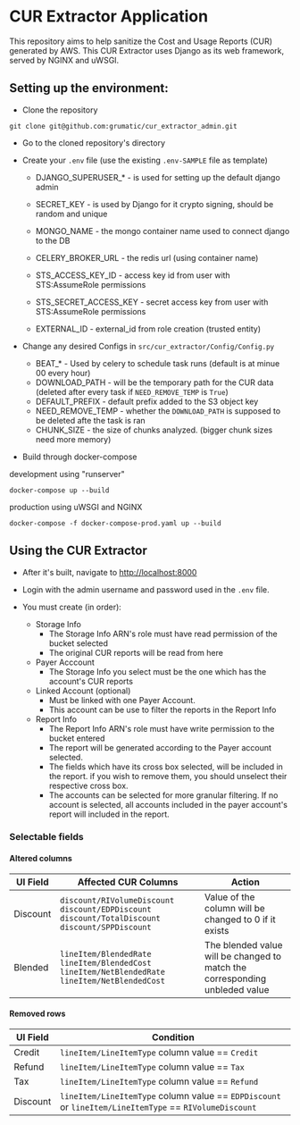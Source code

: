 
# CUR Extractor Application

This repository aims to help sanitize the Cost and Usage Reports (CUR) generated by AWS.
This CUR Extractor uses Django as its web framework, served by NGINX and uWSGI.

## Setting up the environment:

* Clone the repository

```
git clone git@github.com:grumatic/cur_extractor_admin.git
```

* Go to the cloned repository's directory

* Create your `.env` file
    (use the existing `.env-SAMPLE` file as template)
    * DJANGO_SUPERUSER_\* - is used for setting up the default django admin
    * SECRET_KEY - is used by Django for it crypto signing, should be random and unique
    * MONGO_NAME - the mongo container name used to connect django to the DB
    * CELERY_BROKER_URL - the redis url (using container name)

    * STS_ACCESS_KEY_ID - access key id from user with STS:AssumeRole permissions
    * STS_SECRET_ACCESS_KEY - secret access key from user with STS:AssumeRole permissions
    * EXTERNAL_ID - external_id from role creation (trusted entity)

* Change any desired Configs in `src/cur_extractor/Config/Config.py`
    * BEAT_\* - Used by celery to schedule task runs (default is at minue 00 every hour)
    * DOWNLOAD_PATH - will be the temporary path for the CUR data (deleted after every task if `NEED_REMOVE_TEMP` is `True`)
    * DEFAULT_PREFIX - default prefix added to the S3 object key
    * NEED_REMOVE_TEMP - whether the `DOWNLOAD_PATH` is supposed to be deleted afte the task is ran
    * CHUNK_SIZE - the size of chunks analyzed. (bigger chunk sizes need more memory)

* Build through docker-compose

development using "runserver"
``` 
docker-compose up --build
```

production using uWSGI and NGINX
``` 
docker-compose -f docker-compose-prod.yaml up --build
```


## Using the CUR Extractor


* After it's built, navigate to [http://localhost:8000](http://localhost:8000)

* Login with the admin username and password used in the `.env` file.

* You must create (in order):
    * Storage Info
        - The Storage Info ARN's role must have read permission of the bucket selected
        - The original CUR reports will be read from here
    * Payer Acccount
        - The Storage Info you select must be the one which has the account's CUR reports
    * Linked Account (optional)
        - Must be linked with one Payer Account.
        - This account can be use to filter the reports in the Report Info
    * Report Info
        - The Report Info ARN's role must have write permission to the bucket entered
        - The report will be generated according to the Payer account selected.
        - The fields which have its cross box selected, will be included in the report.
        if you wish to remove them, you should unselect their respective cross box.
        - The accounts can be selected for more granular filtering. If no account is selected, all accounts included in the payer account's report will included in the report.


### Selectable fields

#### Altered columns
|UI Field|Affected CUR Columns|Action|
|--------|--------------------|------|
|Discount|`discount/RIVolumeDiscount` `discount/EDPDiscount` `discount/TotalDiscount` `discount/SPPDiscount`|Value of the column will be changed to 0 if it exists|
|Blended|`lineItem/BlendedRate` `lineItem/BlendedCost` `lineItem/NetBlendedRate` `lineItem/NetBlendedCost`|The blended value will be changed to match the corresponding unbleded value|


#### Removed rows
|UI Field|Condition|
|--|------|
|Credit|`lineItem/LineItemType` column value == `Credit`|
|Refund|`lineItem/LineItemType` column value == `Tax`|
|Tax|`lineItem/LineItemType` column value == `Refund`|
|Discount|`lineItem/LineItemType` column value == `EDPDiscount` or `lineItem/LineItemType` == `RIVolumeDiscount`|

